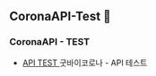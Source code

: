 CoronaAPI-Test 👋
---

### CoronaAPI - TEST

- [ API TEST ](https://sample2.corona-19.kr) 
굿바이코로나 - API 테스트
